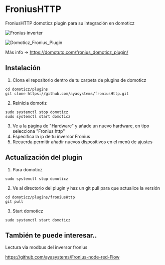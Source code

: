 # FroniusHTTP
FroniusHTTP domoticz plugin para su integración en domoticz


![Fronius inverter](https://github.com/ayasystems/FroniusHTTP/raw/master/fronius2.jpg)

![Domoticz_Fronius_Plugin](https://github.com/ayasystems/FroniusHTTP/raw/master/froniusDomoticz.jpg)

Más info -> https://domotuto.com/fronius_domoticz_plugin/

## Instalación

1. Clona el repositorio dentro de tu carpeta de plugins de domoticz
```
cd domoticz/plugins
git clone https://github.com/ayasystems/froniusHttp.git
```
2. Reinicia domotiz
```
sudo systemctl stop domoticz
sudo systemctl start domoticz
```
3. Ve a la página de "Hardware" y añade un nuevo hardware, en tipo selecciona "Fronius http"
4. Especifica la ip de tu inversor Fronius
5. Recuerda permitir añadir nuevos dispositivos en el menú de ajustes


## Actualización del plugin


1. Para domoticz 
```
sudo systemctl stop domoticz
```
2. Ve al directorio del plugin y haz un git pull para que actualice la versión 
```
cd domoticz/plugins/froniusHttp
git pull
```
3. Start domoticz
```
sudo systemctl start domoticz
```
 

## También te puede interesar..

Lectura via modbus del inversor fronius

https://github.com/ayasystems/Fronius-node-red-Flow



